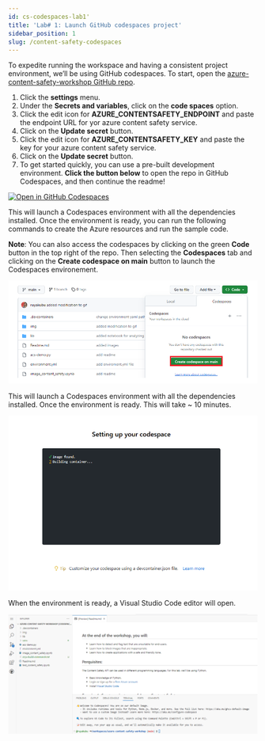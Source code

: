 ```yaml
---
id: cs-codespaces-lab1'
title: 'Lab# 1: Launch GitHub codespaces project'
sidebar_position: 1
slug: /content-safety-codespaces
---
```


To expedite running the workspace and having a consistent project environment, we’ll be using GitHub codespaces.
To start, open the [azure-content-safety-workshop GitHub repo](https://github.com/Azure-Samples/rai-content-safety-workshop).

1.  Click the **settings** menu.
2.  Under the **Secrets and variables**, click on the **code spaces** option.
3.  Click the edit icon for **AZURE_CONTENTSAFETY_ENDPOINT** and paste the endpoint URL for yor azure content safety service.
4.  Click on the **Update secret** button.
5.  Click the edit icon for **AZURE_CONTENTSAFETY_KEY** and paste the key for your azure content safety service.
6.  Click on the **Update secret** button.
7.  To get started quickly, you can use a pre-built development environment. **Click the button below** to open the repo in GitHub Codespaces, and then continue the readme!

[![Open in GitHub Codespaces](https://github.com/codespaces/badge.svg)](https://codespaces.new/Azure-Samples/rai-content-safety-workshop?quickstart=1)  

This will launch a Codespaces environment with all the dependencies installed.  Once the environment is ready, you can run the following commands to create the Azure resources and run the sample code.

**Note**: You can also access the codespaces by clicking on the green **Code** button in the top right of the repo.  Then selecting the **Codespaces** tab and clicking on the **Create codespace on main** button to launch the Codespaces environement.

![](/img/tutorial/cs-codespaces-tab.png)

This will launch a Codespaces environment with all the dependencies installed.  Once the environment is ready. This will take ~ 10 minutes.  

![](/img/tutorial/github-load-codespaces.png)

When the environment is ready, a Visual Studio Code editor will open.

![](/img/tutorial/cs-vsc-codespaces-cmd.png)



